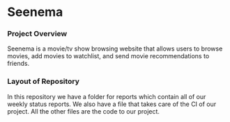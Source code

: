 # Seenema
### Project Overview
Seenema is a movie/tv show browsing website that allows users to browse movies, add movies to watchlist, and send movie recommendations to friends. 

### Layout of Repository
In this repository we have a folder for reports which contain all of our weekly status reports. We also have a file that takes care of the CI of our project. All the other files are the code to our project.

